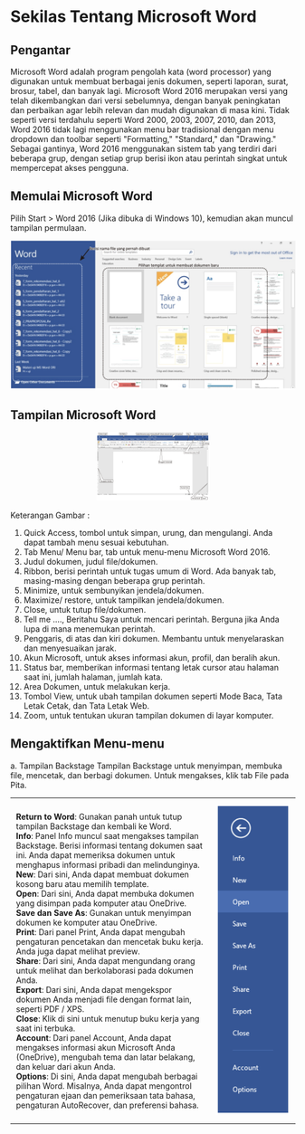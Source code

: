 # Sekilas Tentang Microsoft Word
## Pengantar
Microsoft Word adalah program pengolah kata (word processor) yang digunakan untuk membuat berbagai jenis dokumen, seperti laporan, surat, brosur, tabel, dan banyak lagi. Microsoft Word 2016 merupakan versi yang telah dikembangkan dari versi sebelumnya, dengan banyak peningkatan dan perbaikan agar lebih relevan dan mudah digunakan di masa kini. Tidak seperti versi terdahulu seperti Word 2000, 2003, 2007, 2010, dan 2013, Word 2016 tidak lagi menggunakan menu bar tradisional dengan menu dropdown dan toolbar seperti "Formatting," "Standard," dan "Drawing." Sebagai gantinya, Word 2016 menggunakan sistem tab yang terdiri dari beberapa grup, dengan setiap grup berisi ikon atau perintah singkat untuk mempercepat akses pengguna.

## Memulai Microsoft Word
Pilih Start > Word 2016 (Jika dibuka di Windows 10), kemudian akan muncul tampilan permulaan.

<p align="center">
  <img src="IMG/1.png" alt="Deskripsi Gambar" width="700" />
</p>

## Tampilan Microsoft Word

<p align="center">
  <img src="IMG/2.png" alt="Deskripsi Gambar" width="200" />
</p>

Keterangan Gambar :
1. Quick Access, tombol untuk simpan, urung, dan mengulangi. Anda dapat tambah menu sesuai kebutuhan.
2. Tab Menu/ Menu bar, tab untuk menu-menu Microsoft Word 2016.
3. Judul dokumen, judul file/dokumen.
4. Ribbon, berisi perintah untuk tugas umum di Word. Ada banyak tab, masing-masing dengan beberapa grup perintah.
5. Minimize, untuk sembunyikan jendela/dokumen.
6. Maximize/ restore, untuk tampilkan jendela/dokumen.
7. Close, untuk tutup file/dokumen.
8. Tell me ...., Beritahu Saya untuk mencari perintah. Berguna jika Anda lupa di mana menemukan perintah.
9. Penggaris, di atas dan kiri dokumen. Membantu untuk menyelaraskan dan menyesuaikan jarak.
10. Akun Microsoft, untuk akses informasi akun, profil, dan beralih akun.
11. Status bar, memberikan informasi tentang letak cursor atau halaman saat ini, jumlah halaman, jumlah kata.
12. Area Dokumen, untuk melakukan kerja.
13. Tombol View, untuk ubah tampilan dokumen seperti Mode Baca, Tata Letak Cetak, dan Tata Letak Web.
14. Zoom, untuk tentukan ukuran tampilan dokumen di layar komputer.

## Mengaktifkan Menu-menu
a. Tampilan Backstage
Tampilan Backstage untuk menyimpan, membuka file, mencetak, dan berbagi dokumen. Untuk mengakses, klik tab File pada Pita.
<table style="width: 100%;">
    <tr>
        <td style="width: 70%; padding: 10px;">
            <p>
                <strong>Return to Word</strong>: Gunakan panah untuk tutup tampilan Backstage dan kembali ke Word.<br>
                <strong>Info</strong>: Panel Info muncul saat mengakses tampilan Backstage. Berisi informasi tentang dokumen saat ini. Anda dapat memeriksa dokumen untuk menghapus informasi pribadi dan melindunginya.<br>
                <strong>New</strong>: Dari sini, Anda dapat membuat dokumen kosong baru atau memilih template.<br>
                <strong>Open</strong>: Dari sini, Anda dapat membuka dokumen yang disimpan pada komputer atau OneDrive.<br>
                <strong>Save dan Save As</strong>: Gunakan untuk menyimpan dokumen ke komputer atau OneDrive.<br>
                <strong>Print</strong>: Dari panel Print, Anda dapat mengubah pengaturan pencetakan dan mencetak buku kerja. Anda juga dapat melihat preview.<br>
                <strong>Share</strong>: Dari sini, Anda dapat mengundang orang untuk melihat dan berkolaborasi pada dokumen Anda.<br>
                <strong>Export</strong>: Dari sini, Anda dapat mengekspor dokumen Anda menjadi file dengan format lain, seperti PDF / XPS.<br>
                <strong>Close</strong>: Klik di sini untuk menutup buku kerja yang saat ini terbuka.<br>
                <strong>Account</strong>: Dari panel Account, Anda dapat mengakses informasi akun Microsoft Anda (OneDrive), mengubah tema dan latar belakang, dan keluar dari akun Anda.<br>
                <strong>Options</strong>: Di sini, Anda dapat mengubah berbagai pilihan Word. Misalnya, Anda dapat mengontrol pengaturan ejaan dan pemeriksaan tata bahasa, pengaturan AutoRecover, dan preferensi bahasa.
            </p>
        </td>
        <td style="width: 30%; padding: 10px;">
            <img src="IMG/3.png" alt="Deskripsi Gambar" width="300" />
        </td>
    </tr>
</table>
